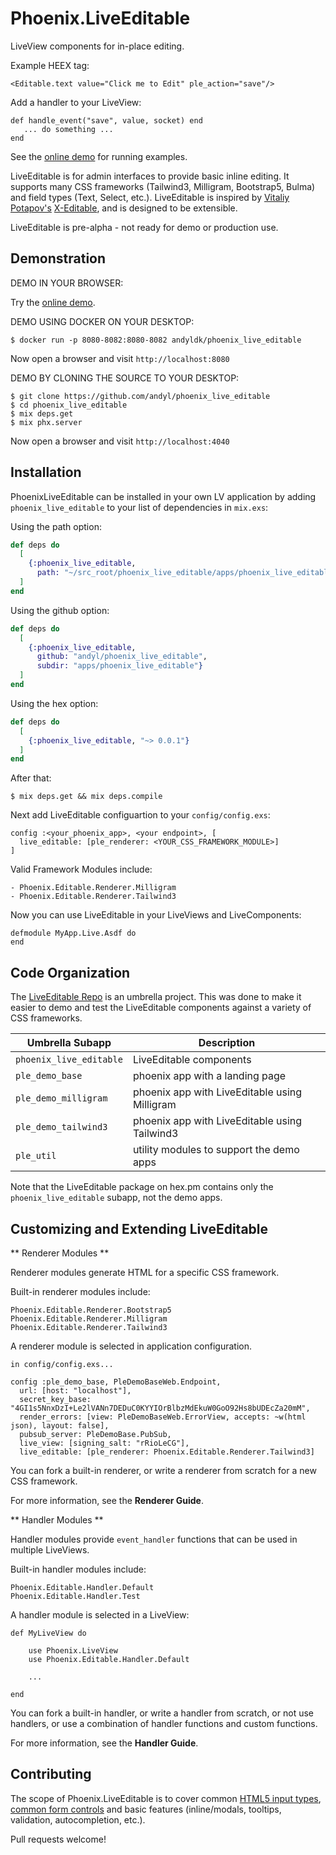 # Phoenix.LiveEditable 

LiveView components for in-place editing. 

Example HEEX tag:

    <Editable.text value="Click me to Edit" ple_action="save"/>

Add a handler to your LiveView:

    def handle_event("save", value, socket) end
       ... do something ...
    end

See the [online demo][ld] for running examples.

LiveEditable is for admin interfaces to provide basic inline editing. It
supports many CSS frameworks (Tailwind3, Milligram, Bootstrap5, Bulma) and
field types (Text, Select, etc.).  LiveEditable is inspired by [Vitaliy
Potapov's][vp] [X-Editable][xe], and is designed to be extensible.

LiveEditable is pre-alpha - not ready for demo or production use.

[ld]: http://phoenix-live-editable.fly.dev
[xe]: http://vitalets.github.io/x-editable
[vp]: https://github.com/vitalets

## Demonstration 

DEMO IN YOUR BROWSER: 

Try the [online demo][ld]. 

DEMO USING DOCKER ON YOUR DESKTOP: 

    $ docker run -p 8080-8082:8080-8082 andyldk/phoenix_live_editable

Now open a browser and visit `http://localhost:8080`

DEMO BY CLONING THE SOURCE TO YOUR DESKTOP: 

    $ git clone https://github.com/andyl/phoenix_live_editable 
    $ cd phoenix_live_editable 
    $ mix deps.get
    $ mix phx.server 

Now open a browser and visit `http://localhost:4040`

## Installation

PhoenixLiveEditable can be installed in your own LV application by adding
`phoenix_live_editable` to your list of dependencies in `mix.exs`:

Using the path option: 
```elixir
def deps do
  [
    {:phoenix_live_editable, 
      path: "~/src_root/phoenix_live_editable/apps/phoenix_live_editable"}
  ]
end
```

Using the github option: 
```elixir
def deps do
  [
    {:phoenix_live_editable, 
      github: "andyl/phoenix_live_editable",
      subdir: "apps/phoenix_live_editable"}
  ]
end
```

Using the hex option: 
```elixir
def deps do
  [
    {:phoenix_live_editable, "~> 0.0.1"}
  ]
end
```

After that:

    $ mix deps.get && mix deps.compile

Next add LiveEditable configuartion to your `config/config.exs`:

    config :<your_phoenix_app>, <your endpoint>, [
      live_editable: [ple_renderer: <YOUR_CSS_FRAMEWORK_MODULE>]
    ]

Valid Framework Modules include:

    - Phoenix.Editable.Renderer.Milligram
    - Phoenix.Editable.Renderer.Tailwind3 

Now you can use LiveEditable in your LiveViews and LiveComponents:

    defmodule MyApp.Live.Asdf do
    end

## Code Organization 

The [LiveEditable Repo][gh] is an umbrella project.  This was done to make it
easier to demo and test the LiveEditable components against a variety of CSS
frameworks.  

| Umbrella Subapp         | Description                                   |
|-------------------------|-----------------------------------------------|
| `phoenix_live_editable` | LiveEditable components                       |
| `ple_demo_base`         | phoenix app with a landing page               |
| `ple_demo_milligram`    | phoenix app with LiveEditable using Milligram |
| `ple_demo_tailwind3`    | phoenix app with LiveEditable using Tailwind3 |
| `ple_util`              | utility modules to support the demo apps      |

Note that the LiveEditable package on hex.pm contains only the
`phoenix_live_editable` subapp, not the demo apps.

[gh]: https://github.com/andyl/phoenix_live_editable

## Customizing and Extending LiveEditable

** Renderer Modules **

Renderer modules generate HTML for a specific CSS framework.

Built-in renderer modules include: 

    Phoenix.Editable.Renderer.Bootstrap5
    Phoenix.Editable.Renderer.Milligram
    Phoenix.Editable.Renderer.Tailwind3

A renderer module is selected in application configuration.

    in config/config.exs... 
      
    config :ple_demo_base, PleDemoBaseWeb.Endpoint,
      url: [host: "localhost"],
      secret_key_base: "4GI1s5NnxDzI+Le2lVANn7DEDuC0KYYIOrBlbzMdEkuW0GoO92Hs8bUDEcZa20mM",
      render_errors: [view: PleDemoBaseWeb.ErrorView, accepts: ~w(html json), layout: false],
      pubsub_server: PleDemoBase.PubSub,
      live_view: [signing_salt: "rRioLeCG"],
      live_editable: [ple_renderer: Phoenix.Editable.Renderer.Tailwind3]

You can fork a built-in renderer, or write a renderer from scratch for a new
CSS framework. 

For more information, see the **Renderer Guide**.

** Handler Modules **

Handler modules provide `event_handler` functions that can be used in multiple LiveViews.

Built-in handler modules include: 

    Phoenix.Editable.Handler.Default
    Phoenix.Editable.Handler.Test 

A handler module is selected in a LiveView:

    def MyLiveView do 

        use Phoenix.LiveView
        use Phoenix.Editable.Handler.Default 

        ...

    end

You can fork a built-in handler, or write a handler from scratch, or not use
handlers, or use a combination of handler functions and custom functions.

For more information, see the **Handler Guide**.

## Contributing

The scope of Phoenix.LiveEditable is to cover common [HTML5 input types][1],
[common form controls][2] and basic features (inline/modals, tooltips, validation,
autocompletion, etc.).

[1]: https://developer.mozilla.org/en-US/docs/Learn/Forms/HTML5_input_types
[2]: https://developer.mozilla.org/en-US/docs/Learn/Forms/Other_form_controls

Pull requests welcome!
